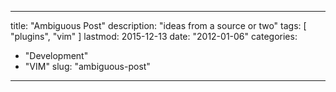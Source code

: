 
---
title: "Ambiguous Post"
description: "ideas from a source or two"
tags: [ "plugins", "vim" ]
lastmod: 2015-12-13
date: "2012-01-06"
categories:
  - "Development"
  - "VIM"
slug: "ambiguous-post"
---



